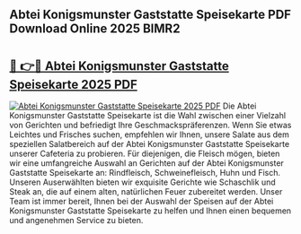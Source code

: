 ## Abtei Konigsmunster Gaststatte Speisekarte PDF Download Online 2025 BlMR2

# <h2><a href="http://gc73rs.nevu.top/?p=Abtei+Konigsmunster+Gaststatte+Speisekarte">🔗 👉🔴 Abtei Konigsmunster Gaststatte Speisekarte 2025 PDF</a></h2>

[![Abtei Konigsmunster Gaststatte Speisekarte 2025 PDF](https://i.imgur.com/dBaPXMq.png)](http://gc73rs.nevu.top/?p=Abtei+Konigsmunster+Gaststatte+Speisekarte)
Die Abtei Konigsmunster Gaststatte Speisekarte ist die Wahl zwischen einer Vielzahl von Gerichten und befriedigt Ihre Geschmackspräferenzen. Wenn Sie etwas Leichtes und Frisches suchen, empfehlen wir Ihnen, unsere Salate aus dem speziellen Salatbereich auf der Abtei Konigsmunster Gaststatte Speisekarte unserer Cafeteria zu probieren. Für diejenigen, die Fleisch mögen, bieten wir eine umfangreiche Auswahl an Gerichten auf der Abtei Konigsmunster Gaststatte Speisekarte an: Rindfleisch, Schweinefleisch, Huhn und Fisch. Unseren Auserwählten bieten wir exquisite Gerichte wie Schaschlik und Steak an, die auf einem alten, natürlichen Feuer zubereitet werden. Unser Team ist immer bereit, Ihnen bei der Auswahl der Speisen auf der Abtei Konigsmunster Gaststatte Speisekarte zu helfen und Ihnen einen bequemen und angenehmen Service zu bieten.
